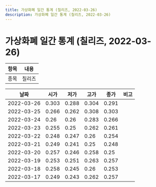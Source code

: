 ```yaml
---
title: 가상화폐 일간 통계 (칠리즈, 2022-03-26)
description: 가상화폐 일간 통계 (칠리즈, 2022-03-26)
---
```


가상화폐 일간 통계 (칠리즈, 2022-03-26)
===

|항목|내용|
|--|--|
|종목|칠리즈||마켓|KRW-CHZ||종류|일 단위 캔들||기간|2022-03-17T09:00:00 - 2022-03-26T09:00:00|

|날짜|시가|저가|고가|종가|비고|
|--|--|--|--|--|--|
|2022-03-26|0.303|0.288|0.304|0.291|    |
|2022-03-25|0.266|0.262|0.308|0.303|    |
|2022-03-24|0.26|0.26|0.283|0.266|    |
|2022-03-23|0.255|0.25|0.262|0.261|    |
|2022-03-22|0.248|0.247|0.26|0.254|    |
|2022-03-21|0.249|0.241|0.25|0.248|    |
|2022-03-20|0.257|0.246|0.258|0.25|    |
|2022-03-19|0.253|0.251|0.263|0.257|    |
|2022-03-18|0.258|0.245|0.26|0.253|    |
|2022-03-17|0.249|0.243|0.262|0.257|    |
